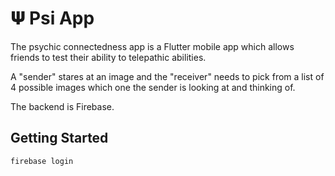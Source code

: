 # 𝚿 Psi App

The psychic connectedness app is a Flutter mobile app which allows friends to test their ability to telepathic abilities.

A "sender" stares at an image and the "receiver" needs to pick from a list of 4 possible images which one the sender is looking at and thinking of.

The backend is Firebase.

## Getting Started

```
firebase login
```


